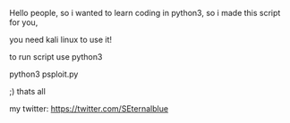 Hello people, so i wanted to learn coding in python3, so i made this script for you, 

you need kali linux to use it!

to run script use python3

python3 psploit.py

;) thats all

my twitter: https://twitter.com/SEternalblue
